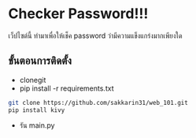 # Checker Password!!!
 เว็ปไซต์นี้ ทำมาเพื่อให้เช็ค password ว่ามีความแข็งแกร่งมากเพียงใด
## ขั้นตอนการติดตั้ง
- clonegit
- pip install -r requirements.txt
```bash
git clone https://github.com/sakkarin31/web_101.git
pip install kivy
```
- รัน main.py
